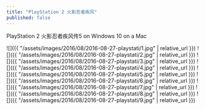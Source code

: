 ```yaml
---
title: "PlayStation 2 火影忍者疾风"
published: false
---
```

PlayStation 2 火影忍者疾风传5 on Windows 10 on a Mac



![]({{ "/assets/images/2016/08/2016-08-27-playstati/1.jpg" | relative_url }})
![]({{ "/assets/images/2016/08/2016-08-27-playstati/2.jpg" | relative_url }})
![]({{ "/assets/images/2016/08/2016-08-27-playstati/3.jpg" | relative_url }})
![]({{ "/assets/images/2016/08/2016-08-27-playstati/4.jpg" | relative_url }})
![]({{ "/assets/images/2016/08/2016-08-27-playstati/5.jpg" | relative_url }})
![]({{ "/assets/images/2016/08/2016-08-27-playstati/6.jpg" | relative_url }})
![]({{ "/assets/images/2016/08/2016-08-27-playstati/7.jpg" | relative_url }})
![]({{ "/assets/images/2016/08/2016-08-27-playstati/8.jpg" | relative_url }})
![]({{ "/assets/images/2016/08/2016-08-27-playstati/9.jpg" | relative_url }})
